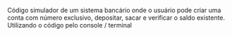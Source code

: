 Código simulador de um sistema bancário onde o usuário pode criar uma conta com número exclusivo, depositar, sacar e verificar o saldo existente. Utilizando o código pelo console / terminal
